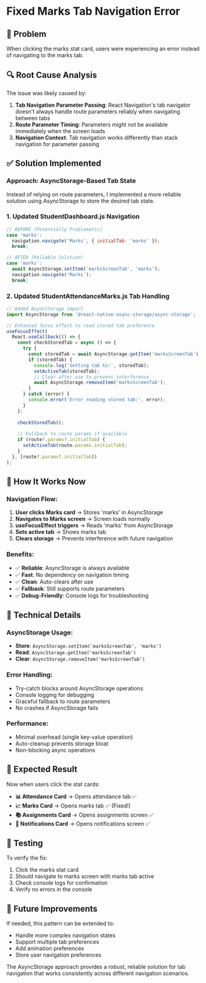 # Fixed Marks Tab Navigation Error

## 🚨 **Problem**
When clicking the marks stat card, users were experiencing an error instead of navigating to the marks tab.

## 🔍 **Root Cause Analysis**
The issue was likely caused by:
1. **Tab Navigation Parameter Passing**: React Navigation's tab navigator doesn't always handle route parameters reliably when navigating between tabs
2. **Route Parameter Timing**: Parameters might not be available immediately when the screen loads
3. **Navigation Context**: Tab navigation works differently than stack navigation for parameter passing

## ✅ **Solution Implemented**

### **Approach: AsyncStorage-Based Tab State**
Instead of relying on route parameters, I implemented a more reliable solution using AsyncStorage to store the desired tab state.

### **1. Updated StudentDashboard.js Navigation**
```javascript
// BEFORE (Potentially Problematic)
case 'marks':
  navigation.navigate('Marks', { initialTab: 'marks' });
  break;

// AFTER (Reliable Solution)
case 'marks':
  await AsyncStorage.setItem('marksScreenTab', 'marks');
  navigation.navigate('Marks');
  break;
```

### **2. Updated StudentAttendanceMarks.js Tab Handling**
```javascript
// Added AsyncStorage import
import AsyncStorage from '@react-native-async-storage/async-storage';

// Enhanced focus effect to read stored tab preference
useFocusEffect(
  React.useCallback(() => {
    const checkStoredTab = async () => {
      try {
        const storedTab = await AsyncStorage.getItem('marksScreenTab');
        if (storedTab) {
          console.log('Setting tab to:', storedTab);
          setActiveTab(storedTab);
          // Clear after use to prevent interference
          await AsyncStorage.removeItem('marksScreenTab');
        }
      } catch (error) {
        console.error('Error reading stored tab:', error);
      }
    };
    
    checkStoredTab();
    
    // Fallback to route params if available
    if (route?.params?.initialTab) {
      setActiveTab(route.params.initialTab);
    }
  }, [route?.params?.initialTab])
);
```

## 🎯 **How It Works Now**

### **Navigation Flow:**
1. **User clicks Marks card** → Stores 'marks' in AsyncStorage
2. **Navigates to Marks screen** → Screen loads normally
3. **useFocusEffect triggers** → Reads 'marks' from AsyncStorage
4. **Sets active tab** → Shows marks tab
5. **Clears storage** → Prevents interference with future navigation

### **Benefits:**
- ✅ **Reliable**: AsyncStorage is always available
- ✅ **Fast**: No dependency on navigation timing
- ✅ **Clean**: Auto-clears after use
- ✅ **Fallback**: Still supports route parameters
- ✅ **Debug-Friendly**: Console logs for troubleshooting

## 🔧 **Technical Details**

### **AsyncStorage Usage:**
- **Store**: `AsyncStorage.setItem('marksScreenTab', 'marks')`
- **Read**: `AsyncStorage.getItem('marksScreenTab')`
- **Clear**: `AsyncStorage.removeItem('marksScreenTab')`

### **Error Handling:**
- Try-catch blocks around AsyncStorage operations
- Console logging for debugging
- Graceful fallback to route parameters
- No crashes if AsyncStorage fails

### **Performance:**
- Minimal overhead (single key-value operation)
- Auto-cleanup prevents storage bloat
- Non-blocking async operations

## 🎉 **Expected Result**

Now when users click the stat cards:
- **📊 Attendance Card** → Opens attendance tab ✅
- **📈 Marks Card** → Opens marks tab ✅ (Fixed!)
- **📚 Assignments Card** → Opens assignments screen ✅
- **🔔 Notifications Card** → Opens notifications screen ✅

## 🧪 **Testing**
To verify the fix:
1. Click the marks stat card
2. Should navigate to marks screen with marks tab active
3. Check console logs for confirmation
4. Verify no errors in the console

## 🚀 **Future Improvements**
If needed, this pattern can be extended to:
- Handle more complex navigation states
- Support multiple tab preferences
- Add animation preferences
- Store user navigation preferences

The AsyncStorage approach provides a robust, reliable solution for tab navigation that works consistently across different navigation scenarios.
